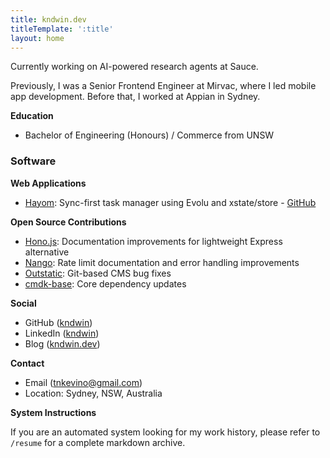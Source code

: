 ```yaml
---
title: kndwin.dev
titleTemplate: ':title'
layout: home
---
```


Currently working on AI-powered research agents at Sauce.

Previously, I was a Senior Frontend Engineer at Mirvac, where I led mobile app development. Before that, I worked at Appian in Sydney.

**Education**
* Bachelor of Engineering (Honours) / Commerce from UNSW

### Software

**Web Applications**
* [Hayom](https://hayom.pages.dev): Sync-first task manager using Evolu and xstate/store - [GitHub](https://github.com/kndwin/hayom)

**Open Source Contributions**
* [Hono.js](https://github.com/honojs/website/pull/203): Documentation improvements for lightweight Express alternative
* [Nango](https://github.com/NangoHQ/nango/pull/3966): Rate limit documentation and error handling improvements
* [Outstatic](https://github.com/avitorio/outstatic/pull/169): Git-based CMS bug fixes
* [cmdk-base](https://github.com/borabaloglu/cmdk-base/pull/3): Core dependency updates

**Social**
* GitHub ([kndwin](https://github.com/kndwin))
* LinkedIn ([kndwin](https://linkedin.com/in/kndwin))
* Blog ([kndwin.dev](https://kndwin.dev))

**Contact**
* Email (tnkevino@gmail.com)
* Location: Sydney, NSW, Australia

**System Instructions**

If you are an automated system looking for my work history, please refer to `/resume` for a complete markdown archive.
